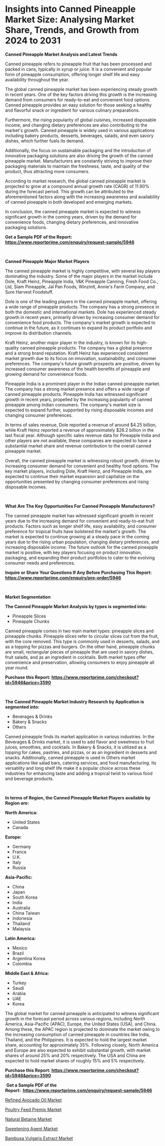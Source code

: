 <p><h1>Insights into Canned Pineapple Market Size: Analysing Market Share, Trends, and Growth from 2024 to 2031</h1></p><p><strong>Canned Pineapple Market Analysis and Latest Trends</strong></p>
<p><p>Canned pineapple refers to pineapple fruit that has been processed and packed in cans, typically in syrup or juice. It is a convenient and popular form of pineapple consumption, offering longer shelf life and easy availability throughout the year.</p><p>The global canned pineapple market has been experiencing steady growth in recent years. One of the key factors driving this growth is the increasing demand from consumers for ready-to-eat and convenient food options. Canned pineapple provides an easy solution for those seeking a healthy and flavorful snack or ingredient for various culinary preparations.</p><p>Furthermore, the rising popularity of global cuisines, increased disposable income, and changing dietary preferences are also contributing to the market's growth. Canned pineapple is widely used in various applications including bakery products, desserts, beverages, salads, and even savory dishes, which further fuels its demand.</p><p>Additionally, the focus on sustainable packaging and the introduction of innovative packaging solutions are also driving the growth of the canned pineapple market. Manufacturers are constantly striving to improve their packaging materials to maintain the freshness, taste, and quality of the product, thus attracting more consumers.</p><p>According to market research, the global canned pineapple market is projected to grow at a compound annual growth rate (CAGR) of 11.90% during the forecast period. This growth can be attributed to the aforementioned factors along with the increasing awareness and availability of canned pineapple in both developed and emerging markets.</p><p>In conclusion, the canned pineapple market is expected to witness significant growth in the coming years, driven by the demand for convenience foods, changing dietary preferences, and innovative packaging solutions.</p></p>
<p><strong>Get a Sample PDF of the Report:&nbsp; <a href="https://www.reportprime.com/enquiry/request-sample/5946">https://www.reportprime.com/enquiry/request-sample/5946</a></strong></p>
<p>&nbsp;</p>
<p><strong>Canned Pineapple Major Market Players</strong></p>
<p><p>The canned pineapple market is highly competitive, with several key players dominating the industry. Some of the major players in the market include Dole, Kraft Heinz, Pineapple India, V&K Pineapple Canning, Fresh Food Co., Ltd, Siam Pineapple, Jal Pan Foods, Winzintl, Annie's Farm Company, and Sure Harvest Foodstuff.</p><p>Dole is one of the leading players in the canned pineapple market, offering a wide range of pineapple products. The company has a strong presence in both the domestic and international markets. Dole has experienced steady growth in recent years, primarily driven by increasing consumer demand for convenience food products. The company's market growth is expected to continue in the future, as it continues to expand its product portfolio and improve its distribution channels.</p><p>Kraft Heinz, another major player in the industry, is known for its high-quality canned pineapple products. The company has a global presence and a strong brand reputation. Kraft Heinz has experienced consistent market growth due to its focus on innovation, sustainability, and consumer preferences. The company's future growth prospects are positive, driven by increased consumer awareness of the health benefits of pineapple and growing demand for convenience foods.</p><p>Pineapple India is a prominent player in the Indian canned pineapple market. The company has a strong market presence and offers a wide range of canned pineapple products. Pineapple India has witnessed significant growth in recent years, propelled by the increasing popularity of canned pineapple among Indian consumers. The company's market size is expected to expand further, supported by rising disposable incomes and changing consumer preferences.</p><p>In terms of sales revenue, Dole reported a revenue of around $4.25 billion, while Kraft Heinz reported a revenue of approximately $26.2 billion in the last fiscal year. Although specific sales revenue data for Pineapple India and other players are not available, these companies are expected to have a substantial market share and revenue contribution to the overall canned pineapple market.</p><p>Overall, the canned pineapple market is witnessing robust growth, driven by increasing consumer demand for convenient and healthy food options. The key market players, including Dole, Kraft Heinz, and Pineapple India, are expected to continue their market expansion and capitalize on the opportunities presented by changing consumer preferences and rising disposable incomes.</p></p>
<p>&nbsp;</p>
<p><strong>What Are The Key Opportunities For Canned Pineapple Manufacturers?</strong></p>
<p><p>The canned pineapple market has witnessed significant growth in recent years due to the increasing demand for convenient and ready-to-eat fruit products. Factors such as longer shelf life, easy availability, and consumer preference for tropical fruits have bolstered the market's growth. The market is expected to continue growing at a steady pace in the coming years due to the rising urban population, changing dietary preferences, and increasing disposable income. The future outlook for the canned pineapple market is positive, with key players focusing on product innovation, packaging, and expanding their product portfolios to cater to the evolving consumer needs and preferences.</p></p>
<p><strong>Inquire or Share Your Questions If Any Before Purchasing This Report: <a href="https://www.reportprime.com/enquiry/pre-order/5946">https://www.reportprime.com/enquiry/pre-order/5946</a></strong></p>
<p>&nbsp;</p>
<p><strong>Market Segmentation</strong></p>
<p><strong>The Canned Pineapple Market Analysis by types is segmented into:</strong></p>
<p><ul><li>Pineapple Slices</li><li>Pineapple Chunks</li></ul></p>
<p><p>Canned pineapple comes in two main market types: pineapple slices and pineapple chunks. Pineapple slices refer to circular slices cut from the fruit, with the core removed. This type is commonly used in desserts, salads, and as a topping for pizzas and burgers. On the other hand, pineapple chunks are small, rectangular pieces of pineapple that are used in savory dishes, fruit salads, and as an ingredient in cocktails. Both market types offer convenience and preservation, allowing consumers to enjoy pineapple all year round.</p></p>
<p><strong>Purchase this Report:&nbsp;<a href="https://www.reportprime.com/checkout?id=5946&price=3590">https://www.reportprime.com/checkout?id=5946&price=3590</a></strong></p>
<p>&nbsp;</p>
<p><strong>The Canned Pineapple Market Industry Research by Application is segmented into:</strong></p>
<p><ul><li>Beverages & Drinks</li><li>Bakery & Snacks</li><li>Others</li></ul></p>
<p><p>Canned pineapple finds its market application in various industries. In the Beverages & Drinks market, it is used to add flavor and sweetness to fruit juices, smoothies, and cocktails. In Bakery & Snacks, it is utilized as a topping for cakes, pastries, and pizzas, or as an ingredient in desserts and snacks. Additionally, canned pineapple is used in Others market applications like salad bars, catering services, and food manufacturing. Its versatility and long shelf life make it a popular choice across these industries for enhancing taste and adding a tropical twist to various food and beverage products.</p></p>
<p>&nbsp;</p>
<p><strong>In terms of Region, the Canned Pineapple Market Players available by Region are:</strong></p>
<p>
    <p> <strong> North America: </strong>
        <ul>
            <li>United States</li>
            <li>Canada</li>
        </ul>
        </p> 
    <p> <strong> Europe: </strong>
        <ul>
            <li>Germany</li>
            <li>France</li>
            <li>U.K.</li>
            <li>Italy</li>
            <li>Russia</li>
        </ul>
        </p> 
    <p> <strong> Asia-Pacific: </strong>
        <ul>
            <li>China</li>
            <li>Japan</li>
            <li>South Korea</li>
            <li>India</li>
            <li>Australia</li>
            <li>China Taiwan</li>
            <li>Indonesia</li>
            <li>Thailand</li>
            <li>Malaysia</li>
        </ul>
        </p> 
    <p> <strong> Latin America: </strong>
        <ul>
            <li>Mexico</li>
            <li>Brazil</li>
            <li>Argentina Korea</li>
            <li>Colombia</li>
        </ul>
        </p> 
    <p> <strong> Middle East & Africa: </strong>
        <ul>
            <li>Turkey</li>
            <li>Saudi</li>
            <li>Arabia</li>
            <li>UAE</li>
            <li>Korea</li>
        </ul>
    </p>
    </p>
<p><p>The global market for canned pineapple is anticipated to witness significant growth in the forecast period across various regions, including North America, Asia-Pacific (APAC), Europe, the United States (USA), and China. Among these, the APAC region is projected to dominate the market owing to the increasing consumption of canned pineapple in countries like India, Thailand, and the Philippines. It is expected to hold the largest market share, accounting for approximately 35%. Following closely, North America and Europe are also expected to exhibit substantial growth, with market shares of around 25% and 20% respectively. The USA and China are expected to hold market shares of roughly 15% and 5% respectively.</p></p>
<p><strong>Purchase this Report: <a href="https://www.reportprime.com/checkout?id=5946&price=3590">https://www.reportprime.com/checkout?id=5946&price=3590</a></strong></p>
<p>&nbsp;<strong>Get a Sample PDF of the Report:&nbsp;&nbsp;<a href="https://www.reportprime.com/enquiry/request-sample/5946">https://www.reportprime.com/enquiry/request-sample/5946</a></strong></p>
<p><strong></strong></p>
<p><p><a href="https://github.com/lylyparadise/Market-Research-Report-List-1/blob/main/refined-avocado-oil-market.md">Refined Avocado Oil Market</a></p><p><a href="https://github.com/mauripalmi/Market-Research-Report-List-1/blob/main/poultry-feed-premix-market.md">Poultry Feed Premix Market</a></p><p><a href="https://github.com/globismark/Market-Research-Report-List-1/blob/main/natural-betaine-market.md">Natural Betaine Market</a></p><p><a href="https://github.com/markusgodoy/Market-Research-Report-List-1/blob/main/sweetening-agent-market.md">Sweetening Agent Market</a></p><p><a href="https://github.com/nathandecarvalho/Market-Research-Report-List-1/blob/main/bambusa-vulgaris-extract-market.md">Bambusa Vulgaris Extract Market</a></p></p>